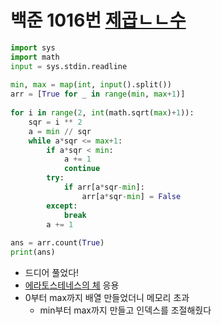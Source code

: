 # 백준 1016번 [제곱ㄴㄴ수](https://www.acmicpc.net/problem/1016)
```python
import sys  
import math  
input = sys.stdin.readline  
  
min, max = map(int, input().split())  
arr = [True for _ in range(min, max+1)]  
  
for i in range(2, int(math.sqrt(max)+1)):  
    sqr = i ** 2  
    a = min // sqr  
    while a*sqr <= max+1:  
        if a*sqr < min:  
            a += 1  
            continue  
        try:  
            if arr[a*sqr-min]:  
                arr[a*sqr-min] = False  
        except:  
            break  
        a += 1  
  
ans = arr.count(True)  
print(ans)
```
- 드디어 풀었다!
- [에라토스테네스의 체](../Algorithm/Prime_Number.md) 응용
- 0부터 max까지 배열 만들었더니 메모리 초과
	- min부터 max까지 만들고 인덱스를 조절해줬다